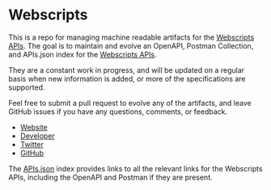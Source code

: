 # WebscriptsThis is a repo for managing machine readable artifacts for the [Webscripts APIs](https://www.webscript.io/). The goal is to maintain and evolve an OpenAPI, Postman Collection, and APIs.json index for the [Webscripts APIs](https://www.webscript.io/).They are a constant work in progress, and will be updated on a regular basis when new information is added, or more of the specifications are supported.Feel free to submit a pull request to evolve any of the artifacts, and leave GitHub issues if you have any questions, comments, or feedback.- [Website](https://www.webscript.io/)- [Developer](https://www.webscript.io/)- [Twitter](https://twitter.com/webscriptio)- [GitHub](https://github.com/WebScript)The [APIs.json](https://github.com/api-evangelist/webscripts/blob/master/apis.json) index provides links to all the relevant links for the Webscripts APIs, including the OpenAPI and Postman if they are present.